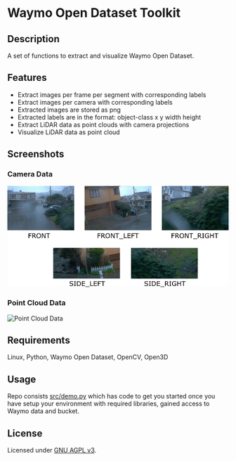 # Waymo Open Dataset Toolkit

## Description
A set of functions to extract and visualize Waymo Open Dataset. 

## Features
- Extract images per frame per segment with corresponding labels
- Extract images per camera with corresponding labels
- Extracted images are stored as png
- Extracted labels are in the format: object-class x y width height
- Extract LiDAR data as point clouds with camera projections
- Visualize LiDAR data as point cloud

## Screenshots

### Camera Data
![Camera Data](images\camera.png)

### Point Cloud Data
![Point Cloud Data](images\lidar.gif)

## Requirements
Linux, Python, Waymo Open Dataset, OpenCV, Open3D

## Usage
Repo consists [src/demo.py](src/demo.py) which has code to get you started once you have setup your environment with required libraries, gained access to Waymo data and bucket.

## License
Licensed under [GNU AGPL v3](https://github.com/KushalBKusram/WaymoDataToolkit/blob/master/LICENSE).

 
